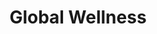 ---
description: "A portable aromatherapy accessory with essential oil infused beads, that can be squeezed to provide anxiety relief through touch and fragrance."
layout: "global-wellness"
resources:
  - src: "assets/cover.jpg"
    title: "Cover for Roma"
  - src: "assets/mockup-1.jpg"
    title: "Person in car wearing Global Wellness seatbelt mockup"
  - src: "assets/mockup-2.jpg"
    title: "Global Wellness packaging mockup 1"
  - src: "assets/mockup-3.jpg"
    title: "Global Wellness packaging mockup 2"
  - src: "assets/mockup-4.jpg"
    title: "Global Wellness packaging mockup 3"
  - src: "assets/mockup-5.jpg"
    title: "Global Wellness packaging mockup 4"
  - src: "assets/mockup-6.jpg"
    title: "Global Wellness packaging mockup 5"
  - src: "assets/mockup-7.jpg"
    title: "Global Wellness packaging mockup 6"
  - src: "assets/video-1/video-1-poster.jpg"
    title: "Video poster for 3D animation of Global Wellness"
  - src: "assets/video-2/video-2-poster.jpg"
    title: "Video poster for marketing video of Global Wellness"
title: "Global Wellness"
weight: 10
---
